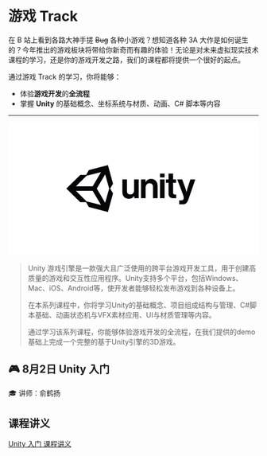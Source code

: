 # 游戏 Track

在 B 站上看到各路大神手搓 <del>Bug</del> 各种小游戏？想知道各种 3A 大作是如何诞生的？今年推出的游戏板块将带给你新奇而有趣的体验！无论是对未来虚拟现实技术课程的学习，还是你的游戏开发之路，我们的课程都将提供一个很好的起点。

通过游戏 Track 的学习，你将能够：

- 体验**游戏开发**的**全流程**
- 掌握 **Unity** 的基础概念、坐标系统与材质、动画、C# 脚本等内容

---

![logo](../images/logo/Unity.jpg)

>Unity 游戏引擎是一款强大且广泛使用的跨平台游戏开发工具，用于创建高质量的游戏和交互性应用程序。Unity支持多个平台，包括Windows、Mac、iOS、Android等，使开发者能够轻松发布游戏到各种设备上。
>
>在本系列课程中，你将学习Unity的基础概念、项目组成结构与管理、C#脚本基础、动画状态机与VFX素材应用、UI与材质管理等内容。
>
>通过学习该系列课程，你能够体验游戏开发的全流程，在我们提供的demo基础上完成一个完整的基于Unity引擎的3D游戏。

## 🎮 8月2日 Unity 入门

🎓 讲师：俞鹤扬

## 课程讲义

[Unity 入门 课程讲义]()